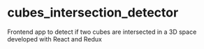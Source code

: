 # cubes_intersection_detector
Frontend app to detect if two cubes are intersected in a 3D space developed with React and Redux
